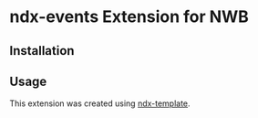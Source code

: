 # ndx-events Extension for NWB

## Installation


## Usage



This extension was created using [ndx-template](https://github.com/nwb-extensions/ndx-template).
